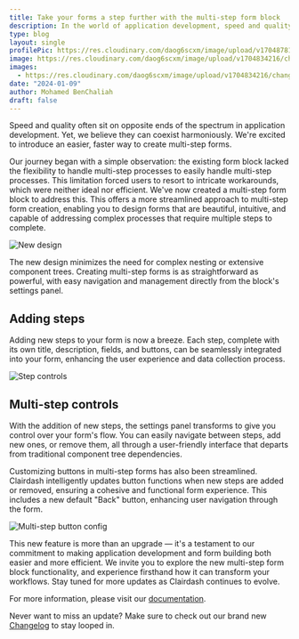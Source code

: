 ```yaml
---
title: Take your forms a step further with the multi-step form block
description: In the world of application development, speed and quality often sit on opposite ends of the spectrum. Yet, we believe they can coexist harmoniously. That's why we're excited to introduce an easier way to create multi-step forms. 
type: blog
layout: single
profilePic: https://res.cloudinary.com/daog6scxm/image/upload/v1704878154/Photos/headshot_aw4uce.png
image: https://res.cloudinary.com/daog6scxm/image/upload/v1704834216/changelog/multi-step-form-block/abstract-multi-step_form_block_vu7heb.png
images:
  - https://res.cloudinary.com/daog6scxm/image/upload/v1704834216/changelog/multi-step-form-block/abstract-multi-step_form_block_vu7heb.png
date: "2024-01-09"
author: Mohamed BenChaliah
draft: false
---
```

Speed and quality often sit on opposite ends of the spectrum in application development. Yet, we believe they can coexist harmoniously. We're excited to introduce an easier, faster way to create multi-step forms. 

Our journey began with a simple observation: the existing form block lacked the flexibility to handle multi-step processes to easily handle multi-step processes. This limitation forced users to resort to intricate workarounds, which were neither ideal nor efficient.  We've now created a multi-step form block to address this. This offers a more streamlined approach to multi-step form creation, enabling you to design forms that are beautiful, intuitive, and capable of addressing complex processes that require multiple steps to complete.

![New design](https://res.cloudinary.com/daog6scxm/image/upload/v1704837148/changelog/multi-step-form-block/CleanShot_2024-01-09_at_21.51.27_2x_w6dtmq.png)

The new design minimizes the need for complex nesting or extensive component trees. Creating multi-step forms is as straightforward as powerful, with easy navigation and management directly from the block's settings panel.

## Adding steps
Adding new steps to your form is now a breeze. Each step, complete with its own title, description, fields, and buttons, can be seamlessly integrated into your form, enhancing the user experience and data collection process.

![Step controls](https://res.cloudinary.com/daog6scxm/image/upload/v1704834681/changelog/multi-step-form-block/CleanShot_2024-01-09_at_21.10.48_2x_uiiotg.webp)

## Multi-step controls
With the addition of new steps, the settings panel transforms to give you control over your form's flow. You can easily navigate between steps, add new ones, or remove them, all through a user-friendly interface that departs from traditional component tree dependencies.

Customizing buttons in multi-step forms has also been streamlined. Clairdash intelligently updates button functions when new steps are added or removed, ensuring a cohesive and functional form experience. This includes a new default "Back" button, enhancing user navigation through the form.

![Multi-step button config](https://res.cloudinary.com/daog6scxm/image/upload/v1704837392/changelog/multi-step-form-block/CleanShot_2024-01-09_at_21.56.15_2x_kywr5z.webp)

This new feature is more than an upgrade — it's a testament to our commitment to making application development and form building both easier and more efficient. We invite you to explore the new multi-step form block functionality, and experience firsthand how it can transform your workflows. Stay tuned for more updates as Clairdash continues to evolve.

For more information, please visit our [documentation](https://docs.clairdash.com).

Never want to miss an update? Make sure to check out our brand new [Changelog](https://docs.clairdash.com/changelog) to stay looped in.
